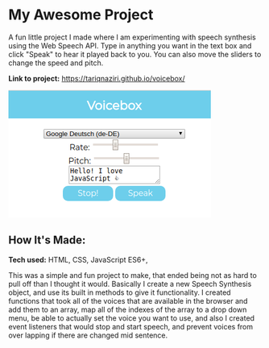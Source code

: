 # My Awesome Project
A fun little project I made where I am experimenting with speech synthesis using the Web Speech API. Type in anything you want in the text box and click "Speak" to hear it played back to you. You can also move the sliders to change the speed and pitch.

**Link to project:** https://tariqnaziri.github.io/voicebox/

![screenshot of voicebox app](img/screenshot.png)

## How It's Made:

**Tech used:** HTML, CSS, JavaScript ES6+,

This was a simple and fun project to make, that ended being not as hard to pull off than I thought it would. Basically I create a new Speech Synthesis object, and use its built in methods to give it functionality. I created functions that took all of the voices that are available in the browser and add them to an array, map all of the indexes of the array to a drop down menu, be able to actually set the voice you want to use, and also I created event listeners that would stop and start speech, and prevent voices from over lapping if there are changed mid sentence.
